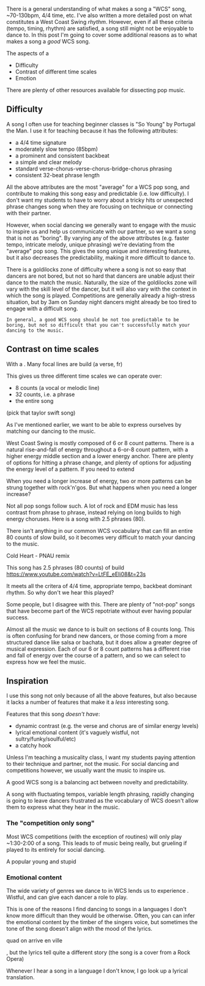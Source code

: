 
There is a general understanding of what makes a song a "WCS" song, ~70-130bpm, 4/4 time, etc. I've also written a more detailed post on what constitutes a West Coast Swing _rhythm_. However, even if all these criteria (tempo, timing, rhythm) are satisfied, a song still might not be enjoyable to dance to. In this post I'm going to cover some additional reasons as to what makes a song a _good_ WCS song.

The aspects of a 
- Difficulty
- Contrast of different time scales
- Emotion

There are plenty of other resources available for dissecting pop music.

## Difficulty

A song I often use for teaching beginner classes is "So Young" by Portugal the Man. I use it for teaching because it has the following attributes:

- a 4/4 time signature
- moderately slow tempo (85bpm)
- a prominent and consistent backbeat
- a simple and clear melody
- standard verse-chorus-verse-chorus-bridge-chorus phrasing
- consistent 32-beat phrase length

All the above attributes are the most "average" for a WCS pop song, and contribute to making this song easy and predictable (i.e. low difficulty). I don't want my students to have to worry about a tricky hits or unexpected phrase changes song when they are focusing on technique or connecting with their partner.

However, when social dancing we generally want to engage with the music to inspire us and help us communicate with our partner, so we want a song that is not as "boring". By varying any of the above attributes (e.g. faster tempo, intricate melody, unique phrasing) we're deviating from the "average" pop song. This gives the song unique and interesting features, but it also decreases the predictability, making it more difficult to dance to.

There is a goldilocks zone of difficulty where a song is not so easy that dancers are not bored, but not so hard that dancers are unable adjust their dance to the match the music. Naturally, the size of the goldilocks zone will vary with the skill level of the dancer, but it will also vary with the context in which the song is played. Competitions are generally already a high-stress situation, but by 3am on Sunday night dancers might already be too tired to engage with a difficult song.

```
In general, a good WCS song should be not too predictable to be boring, but not so difficult that you can't successfully match your dancing to the music.
```


## Contrast on time scales

With a . Many focal lines are build (a verse, fr) 

This gives us three different time scales we can operate over:
- 8 counts (a vocal or melodic line)
- 32 counts, i.e. a phrase
- the entire song

(pick that taylor swift song)

As I've mentioned earlier, we want to be able to express ourselves by matching our dancing to the music. 

West Coast Swing is mostly composed of 6 or 8 count patterns. There is a natural rise-and-fall of energy throughout a 6-or-8 count pattern, with a higher energy middle section and a lower energy anchor. There are plenty of options for hitting a phrase change, and plenty of options for adjusting the energy level of a pattern. If you need to extend

When you need a longer increase of energy, two or more patterns can be strung together with rock'n'gos. 
But what happens when you need a longer increase?

Not all pop songs follow such. A lot of rock and EDM music has less contrast from phrase to phrase, instead relying on long builds to high energy choruses. Here is a song with 2.5 phrases (80). 

There isn't anything in our common WCS vocabulary that can fill an entire 80 counts of slow build, so it becomes very difficult to match your dancing to the music.

Cold Heart - PNAU remix

This song has 2.5 phrases (80 counts) of build
https://www.youtube.com/watch?v=LtFE_eEIi08&t=23s


<rock song e.g. black keys everlasting light>
It meets all the critera of 4/4 time, appropriate tempo, backbeat dominant rhythm. So why don't we hear this played? 

Some people, but I disagree with this. There are plenty of "not-pop" songs that have become part of the WCS repotriate without ever having popular success. 


Almost all the music we dance to is built on sections of 8 counts long. This is often confusing for brand new dancers, or those coming from a more structured dance like salsa or bachata, but it does allow a greater degree of musical expression. Each of our 6 or 8 count patterns has a different rise and fall of energy over the course of a pattern, and so we can select to express how we feel the music.


## Inspiration

I use this song not only because of all the above features, but also because it lacks a number of features that make it a _less_ interesting song. 

Features that this song _doesn't have_:

- dynamic contrast (e.g. the verse and chorus are of similar energy levels)
- lyrical emotional content (it's vaguely wistful, not sultry/funky/soulful/etc)
- a catchy hook

Unless I'm teaching a musicality class, I want my students paying attention to their technique and partner, not the music. For social dancing and competitions however, we usually want the music to inspire us.  

A good WCS song is a balancing act between novelty and predictability.

A song with fluctuating tempos, variable length phrasing, rapidly changing is going to leave dancers frustrated as the vocabulary of WCS doesn't allow them to express what they hear in the music.  


### The "competition only song"

Most WCS competitions (with the exception of routines) will only play ~1:30-2:00 of a song. 
This leads to of music being really, but grueling if played to its entirely for social dancing.

A popular young and stupid 


### Emotional content

The wide variety of genres we dance to in WCS lends us to experience . Wistful, and can give each dancer a role to play.

This is one of the reasons I find dancing to songs in a languages I don't know more difficult than they would be otherwise. Often, you can can infer the emotional content by the timber of the singers voice, but sometimes the tone of the song doesn't align with the mood of the lyrics.

quad on arrive en ville

, but the lyrics tell quite a different story (the song is a cover from a Rock Opera)

Whenever I hear a song in a language I don't know, I go look up a lyrical translation. 

